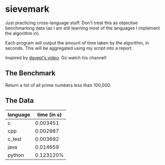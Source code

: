 # sievemark

Just practicing cross-language stuff. Don't treat this as objective benchmarking
data (as I am still learning most of the languages I implement the algorithm in).

Each program will output the amount of time taken by the algorithm, in seconds. This will be aggregated using my script into a report.

Inspired by [davepl's video](https://www.youtube.com/watch?v=D3h62rgewZM). Go watch his channel!

## The Benchmark

Return a list of all prime numbers less than 100,000.

## The Data

|language|time (in s)|
|-|-|
c|0.003451
cpp|0.002987
c_test|0.003692
java|0.014659
python|0.123120%
